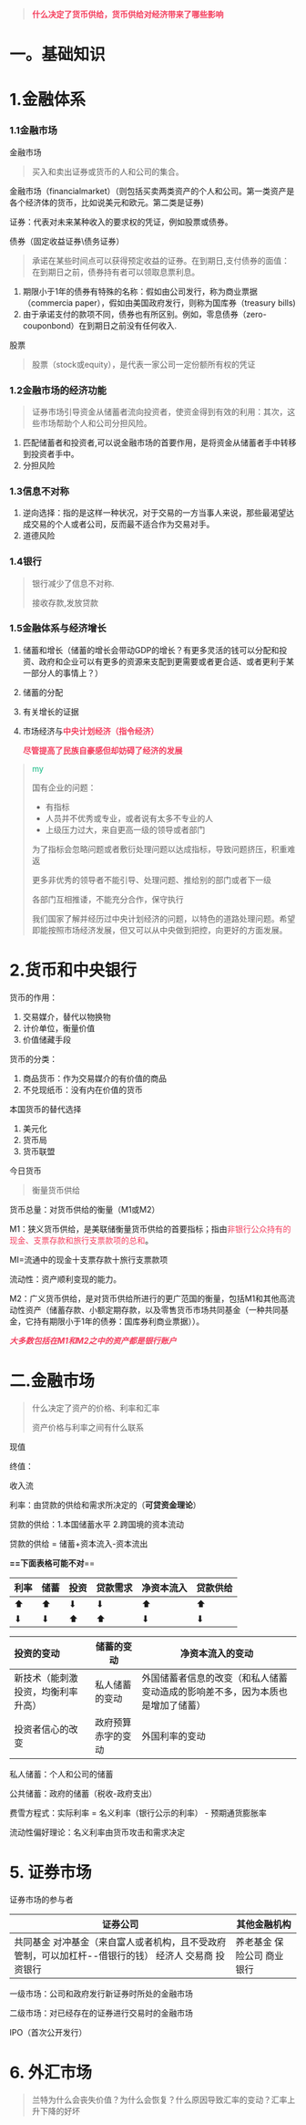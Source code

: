 > <b><span style="color:rgba(244,63,94,1)">什么决定了货币供给，货币供给对经济带来了哪些影响</span></b>

# 一。基础知识

# 1.金融体系

### 1.1金融市场

金融市场

> 买入和卖出证券或货币的人和公司的集合。

金融市场（financialmarket）（则包括买卖两类资产的个人和公司。第一类资产是各个经济体的货币，比如说美元和欧元。第二类是证券)



证券：代表对未来某种收入的要求权的凭证，例如股票或债券。



债券（固定收益证券\债务证券）

> 承诺在某些时间点可以获得预定收益的证券。在到期日,支付债券的面值：在到期日之前，债券持有者可以领取息票利息。

1. 期限小于1年的债券有特殊的名称：假如由公司发行，称为商业票据（commercia paper），假如由美国政府发行，则称为国库券（treasury bills)
2. 由于承诺支付的款项不同，债券也有所区别。例如，零息债券（zero-couponbond）在到期日之前没有任何收入.

股票

> 股票（stock或equity），是代表一家公司一定份额所有权的凭证



### 1.2金融市场的经济功能

> 证券市场引导资金从储蓄者流向投资者，使资金得到有效的利用：其次，这些市场帮助个人和公司分担风险。

1. 匹配储蓄者和投资者,可以说金融市场的首要作用，是将资金从储蓄者手中转移到投资者手中。
2. 分担风险

### 1.3信息不对称

1. 逆向选择：指的是这样一种状况，对于交易的一方当事人来说，那些最渴望达成交易的个人或者公司，反而最不适合作为交易对手。
2. 道德风险

### 1.4银行

> 银行减少了信息不对称.
> 
> 接收存款,发放贷款

### 1.5金融体系与经济增长

1. 储蓄和增长（储蓄的增长会带动GDP的增长？有更多灵活的钱可以分配和投资、政府和企业可以有更多的资源来支配到更需要或者更合适、或者更利于某一部分人的事情上？）
2. 储蓄的分配
3. 有关增长的证据
4. 市场经济与<b><span style="color:rgba(244,63,94,1)">中央计划经济（指令经济）</span></b>

   <b><span style="color:rgba(244,63,94,1)">尽管提高了民族自豪感但却妨碍了经济的发展</span></b>


> <span style="color:rgba(16,185,129,1)">my</span>
> 
> 国有企业的问题：
> 
> - 有指标
> - 人员并不优秀或专业，或者说有太多不专业的人
> - 上级压力过大，来自更高一级的领导或者部门
> 
> 为了指标会忽略问题或者敷衍处理问题以达成指标，导致问题挤压，积重难返
> 
> 更多非优秀的领导者不能引导、处理问题、推给别的部门或者下一级
> 
> 各部门互相推诿，不能充分合作，保守执行
> 
> 我们国家了解并经历过中央计划经济的问题，以特色的道路处理问题。希望即能按照市场经济发展，但又可以从中央做到把控，向更好的方面发展。

# 2.货币和中央银行

货币的作用：

1. 交易媒介，替代以物换物
2. 计价单位，衡量价值
3. 价值储藏手段

货币的分类：

1. 商品货币：作为交易媒介的有价值的商品
2. 不兑现纸币：没有内在价值的货币

本国货币的替代选择

1. 美元化
2. 货币局
3. 货币联盟

今日货币

> 衡量货币供给

货币总量：对货币供给的衡量（M1或M2）

M1：狭义货币供给，是美联储衡量货币供给的首要指标；指由<span style="color:rgba(244,63,94,1)">非银行公众持有的现金、支票存款和旅行支票款项的总和</span>。

MI=流通中的现金十支票存款十旅行支票款项

流动性：资产顺利变现的能力。

M2：广义货币供给，是对货币供给所进行的更广范国的衡量，包括M1和其他高流动性资产（储蓄存款、小额定期存款，以及零售货币市场共同基金（一种共同基金，它持有期限小于1年的债券：国库券利商业票据））。

<b><i><span style="color:rgba(244,63,94,1)">大多数包括在M1和M2之中的资产都是银行账户</span></i></b>



# 二.金融市场

> 什么决定了资产的价格、利率和汇率
> 
> 资产价格与利率之间有什么联系



现值

终值：

收入流





利率：由贷款的供给和需求所决定的（**可贷资金理论**）

贷款的供给：1.本国储蓄水平 2.跨国境的资本流动

贷款的供给 = 储蓄+资本流入-资本流出

**==下面表格可能不对**==

| 利率 | 储蓄 | 投资 | 贷款需求 | 净资本流入 | 贷款供给 |
| ---- | ---- | ---- | -------- | ---------- | -------- |
| ⬆    | ⬆    | ⬇    | ⬇        | ⬆          | ⬆        |
| ⬇    | ⬇    | ⬆    | ⬆        | ⬇          | ⬇        |

| 投资的变动                         | 储蓄的变动         | 净资本流入的变动                                                               |
| :--------------------------------- | ------------------ | ------------------------------------------------------------------------------ |
| 新技术（能刺激投资，均衡利率升高） | 私人储蓄的变动     | 外国储蓄者信息的改变（和私人储蓄变动造成的影响差不多，因为本质也是增加了储蓄） |
| 投资者信心的改变                   | 政府预算赤字的变动 | 外国利率的变动                                                                 |

私人储蓄：个人和公司的储蓄

公共储蓄：政府的储蓄（税收-政府支出）

费雪方程式：实际利率 = 名义利率（银行公示的利率）  - 预期通货膨胀率

流动性偏好理论：名义利率由货币攻击和需求决定



# 5. 证券市场

证券市场的参与者

| 证券公司                                                                                             | 其他金融机构               |
| ---------------------------------------------------------------------------------------------------- | -------------------------- |
| 共同基金 对冲基金（来自富人或者机构，且不受政府管制，可以加杠杆--借银行的钱） 经济人 交易商 投资银行 | 养老基金 保险公司 商业银行 |

一级市场：公司和政府发行新证券时所处的金融市场

二级市场：对已经存在的证券进行交易时的金融市场

IPO（首次公开发行）



# 6. 外汇市场

> 兰特为什么会丧失价值？为什么会恢复？什么原因导致汇率的变动？汇率上升下降的好坏

